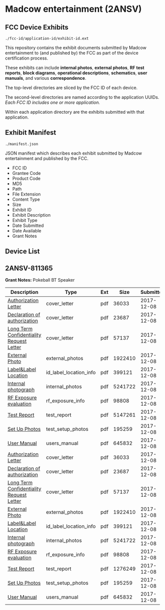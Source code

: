 # Madcow entertainment (2ANSV)
## FCC Device Exhibits

```
./fcc-id/application-id/exhibit-id.ext
```

This repository contains the exhibit documents submitted by Madcow entertainment to (and published by) the FCC as part of the device certification process.

These exhibits can include **internal photos**, **external photos**, **RF test reports**, **block diagrams**, **operational descriptions**, **schematics**, **user manuals**, and various **correspondence**.

The top-level directories are sliced by the FCC ID of each device.

The second-level directories are named according to the application UUIDs. *Each FCC ID includes one or more application.*

Within each application directory are the exhibits submitted with that application. 

## Exhibit Manifest

```
./manifest.json
```

JSON manifest which describes each exhibit submitted by Madcow entertainment and published by the FCC.

- FCC ID
- Grantee Code
- Product Code
- MD5
- Path
- File Extension
- Content Type
- Size
- Exhibit ID
- Exhibit Description
- Exhibit Type
- Date Submitted
- Date Available
- Grant Notes

## Device List
## 2ANSV-811365
**Grant Notes:** Pokeball BT Speaker

| Description | Type | Ext | Size | Submitted | Available |
| ----------- | ---- | --- | ---- | --------- | --------- |
| [Authorization Letter](2ANSV-811365/1396ab6c8932ff7c5a18c54ec9f0c468/3667790.pdf) | cover_letter | pdf | 36033 | 2017-12-08 | 2017-12-11 |
| [Declaration of authorization](2ANSV-811365/1396ab6c8932ff7c5a18c54ec9f0c468/3667807.pdf) | cover_letter | pdf | 23687 | 2017-12-08 | 2017-12-11 |
| [Long Term Confidentiality Request Letter](2ANSV-811365/1396ab6c8932ff7c5a18c54ec9f0c468/3667859.pdf) | cover_letter | pdf | 57137 | 2017-12-08 | 2017-12-11 |
| [External Photo](2ANSV-811365/1396ab6c8932ff7c5a18c54ec9f0c468/3667809.pdf) | external_photos | pdf | 1922410 | 2017-12-08 | 2017-12-11 |
| [Label&Label Location](2ANSV-811365/1396ab6c8932ff7c5a18c54ec9f0c468/3667856.pdf) | id_label_location_info | pdf | 399121 | 2017-12-08 | 2017-12-11 |
| [Internal photograph](2ANSV-811365/1396ab6c8932ff7c5a18c54ec9f0c468/3667830.pdf) | internal_photos | pdf | 5241722 | 2017-12-08 | 2017-12-11 |
| [RF Exposure evaluation](2ANSV-811365/1396ab6c8932ff7c5a18c54ec9f0c468/3667863.pdf) | rf_exposure_info | pdf | 98808 | 2017-12-08 | 2017-12-11 |
| [Test Report](2ANSV-811365/1396ab6c8932ff7c5a18c54ec9f0c468/3668067.pdf) | test_report | pdf | 5147261 | 2017-12-08 | 2017-12-11 |
| [Set Up Photos](2ANSV-811365/1396ab6c8932ff7c5a18c54ec9f0c468/3667867.pdf) | test_setup_photos | pdf | 195259 | 2017-12-08 | 2017-12-11 |
| [User Manual](2ANSV-811365/1396ab6c8932ff7c5a18c54ec9f0c468/3667795.pdf) | users_manual | pdf | 645832 | 2017-12-08 | 2017-12-11 |
| [Authorization Letter](2ANSV-811365/6b2dedaa3aa965a593e2473fbff75526/3667790.pdf) | cover_letter | pdf | 36033 | 2017-12-08 | 2017-12-08 |
| [Declaration of authorization](2ANSV-811365/6b2dedaa3aa965a593e2473fbff75526/3667807.pdf) | cover_letter | pdf | 23687 | 2017-12-08 | 2017-12-08 |
| [Long Term Confidentiality Request Letter](2ANSV-811365/6b2dedaa3aa965a593e2473fbff75526/3667859.pdf) | cover_letter | pdf | 57137 | 2017-12-08 | 2017-12-08 |
| [External Photo](2ANSV-811365/6b2dedaa3aa965a593e2473fbff75526/3667809.pdf) | external_photos | pdf | 1922410 | 2017-12-08 | 2017-12-08 |
| [Label&Label Location](2ANSV-811365/6b2dedaa3aa965a593e2473fbff75526/3667856.pdf) | id_label_location_info | pdf | 399121 | 2017-12-08 | 2017-12-08 |
| [Internal photograph](2ANSV-811365/6b2dedaa3aa965a593e2473fbff75526/3667830.pdf) | internal_photos | pdf | 5241722 | 2017-12-08 | 2017-12-08 |
| [RF Exposure evaluation](2ANSV-811365/6b2dedaa3aa965a593e2473fbff75526/3667863.pdf) | rf_exposure_info | pdf | 98808 | 2017-12-08 | 2017-12-08 |
| [Test Report](2ANSV-811365/6b2dedaa3aa965a593e2473fbff75526/3667869.pdf) | test_report | pdf | 1276249 | 2017-12-08 | 2017-12-08 |
| [Set Up Photos](2ANSV-811365/6b2dedaa3aa965a593e2473fbff75526/3667867.pdf) | test_setup_photos | pdf | 195259 | 2017-12-08 | 2017-12-08 |
| [User Manual](2ANSV-811365/6b2dedaa3aa965a593e2473fbff75526/3667795.pdf) | users_manual | pdf | 645832 | 2017-12-08 | 2017-12-08 |
